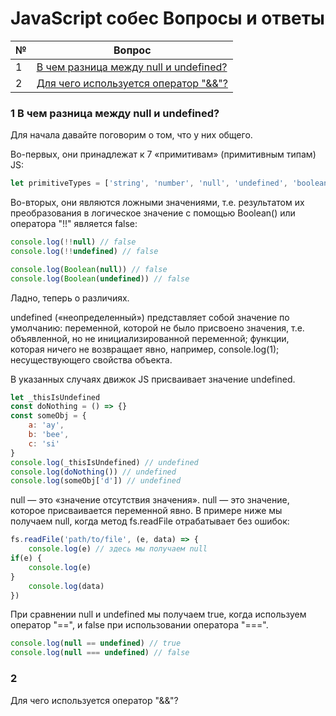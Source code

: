 # JavaScript собес Вопросы и ответы
| №   | Вопрос                                                                            |
|-----|-----------------------------------------------------------------------------------|
| 1   | [В чем разница между null и undefined?](#1-В-чем-разница-между-null-и-undefined?) |
| 2   | [Для чего используется оператор "&&"?](#2)                                        |

### 1 В чем разница между null и undefined?

Для начала давайте поговорим о том, что у них общего.

Во-первых, они принадлежат к 7 «примитивам» (примитивным типам) JS:

```javascript
let primitiveTypes = ['string', 'number', 'null', 'undefined', 'boolean', 'symbol', 'bigint']
```
Во-вторых, они являются ложными значениями, т.е. результатом их преобразования в логическое значение с помощью Boolean() или оператора "!!" является false:
```javascript
console.log(!!null) // false
console.log(!!undefined) // false

console.log(Boolean(null)) // false
console.log(Boolean(undefined)) // false
```
Ладно, теперь о различиях.

undefined («неопределенный») представляет собой значение по умолчанию:
переменной, которой не было присвоено значения, т.е. объявленной, но не инициализированной переменной;
функции, которая ничего не возвращает явно, например, console.log(1);
несуществующего свойства объекта.

В указанных случаях движок JS присваивает значение undefined.
```javascript
let _thisIsUndefined
const doNothing = () => {}
const someObj = {
    a: 'ay',
    b: 'bee',
    c: 'si'
}
console.log(_thisIsUndefined) // undefined
console.log(doNothing()) // undefined
console.log(someObj['d']) // undefined
```
null — это «значение отсутствия значения». null — это значение, которое присваивается переменной явно. В примере ниже мы получаем null, когда метод fs.readFile отрабатывает без ошибок:
```javascript
fs.readFile('path/to/file', (e, data) => {
    console.log(e) // здесь мы получаем null
if(e) {
    console.log(e)
}
    console.log(data)
})
```
При сравнении null и undefined мы получаем true, когда используем оператор "==", и false при использовании оператора "===".
```javascript
console.log(null == undefined) // true
console.log(null === undefined) // false
```

### 2 
Для чего используется оператор "&&"?
